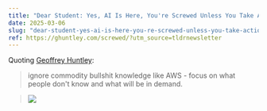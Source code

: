 ```yaml
---
title: "Dear Student: Yes, AI Is Here, You're Screwed Unless You Take Action..."
date: 2025-03-06
slug: "dear-student-yes-ai-is-here-you-re-screwed-unless-you-take-action"
ref: https://ghuntley.com/screwed/?utm_source=tldrnewsletter
---
```


Quoting [Geoffrey Huntley](https://ghuntley.com/screwed/?utm_source=tldrnewsletter):

> ignore commodity bullshit knowledge like AWS - focus on what people don't know and what will be in demand.

> ![](https://ghuntley.com/content/images/2025/02/image-15.png)
